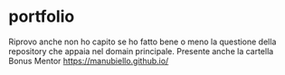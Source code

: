 # portfolio
Riprovo anche non ho capito se ho fatto bene o meno la questione della repository che appaia nel domain principale.
Presente anche la cartella Bonus Mentor
https://manubiello.github.io/ 
